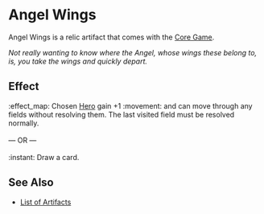 # Angel Wings

Angel Wings is a relic artifact that comes with the [Core Game](../content.md).

*Not really wanting to know where the Angel, whose wings these belong to, is, you take the wings and quickly depart.*


## Effect

:effect_map: Chosen [Hero](heroes.md) gain +1 :movement: and can move through any fields without resolving them. The last visited field must be resolved normally.<br><br>— OR —<br><br>:instant: Draw a card.


## See Also

- [List of Artifacts](../artifacts.md)
